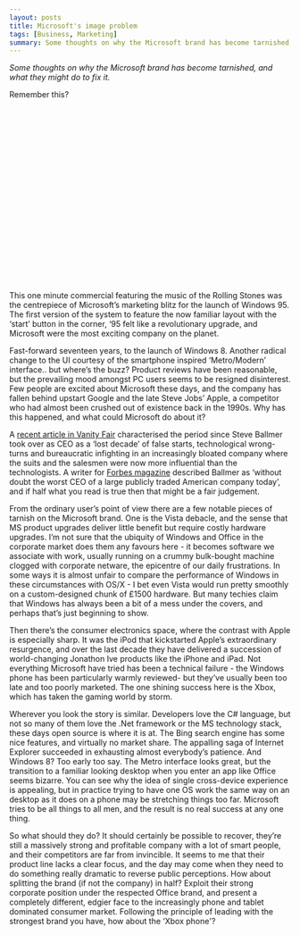 ```yaml
---
layout: posts
title: Microsoft's image problem
tags: [Business, Marketing]
summary: Some thoughts on why the Microsoft brand has become tarnished, and what they might do to fix it.
---
```


*Some thoughts on why the Microsoft brand has become tarnished, and what they might do to fix it.*

Remember this?

<div style='text-align:center;margin-bottom:1em;'>
<object height='315' width='420'><param name='movie' value='http://www.youtube.com/v/P0AJM6HMYjM?version=3&amp;hl=en_US' /><param name='allowFullScreen' value='true' /><param name='allowscriptaccess' value='always' /><embed allowfullscreen='true' allowscriptaccess='always' height='315' src='http://www.youtube.com/v/P0AJM6HMYjM?version=3&amp;hl=en_US' type='application/x-shockwave-flash' width='420' /></object>
</div>

This one minute commercial featuring the music of the Rolling Stones was the centrepiece of Microsoft’s marketing blitz for the launch of Windows 95. The first version of the system to feature the now familiar layout with the ‘start’ button in the corner, ‘95 felt like a revolutionary upgrade, and Microsoft were the most exciting company on the planet.

Fast-forward seventeen years, to the launch of Windows 8. Another radical change to the UI courtesy of the smartphone inspired ‘Metro/Modern’ interface.. but where’s the buzz? Product reviews have been reasonable, but the prevailing mood amongst PC users seems to be resigned disinterest. Few people are excited about Microsoft these days, and the company has fallen behind upstart Google and the late Steve Jobs’ Apple, a competitor who had almost been crushed out of existence back in the 1990s. Why has this happened, and what could Microsoft do about it?

A [recent article in Vanity Fair](http://www.vanityfair.com/business/2012/08/microsoft-lost-mojo-steve-ballmer) characterised the period since Steve Ballmer took over as CEO as a ‘lost decade’ of false starts, technological wrong-turns and bureaucratic infighting in an increasingly bloated company where the suits and the salesmen were now more influential than the technologists. A writer for [Forbes magazine](http://www.forbes.com/sites/adamhartung/2012/05/12/oops-5-ceos-that-should-have-already-been-fired-cisco-ge-walmart-sears-microsoft/3/) described Ballmer as ‘without doubt the worst CEO of a large publicly traded American company today’, and if half what you read is true then that might be a fair judgement.

From the ordinary user’s point of view there are a few notable pieces of tarnish on the Microsoft brand. One is the Vista debacle, and the sense that MS product upgrades deliver little benefit but require costly hardware upgrades. I’m not sure that the ubiquity of Windows and Office in the corporate market does them any favours here - it becomes software we associate with work, usually running on a crummy bulk-bought machine clogged with corporate netware, the epicentre of our daily frustrations. In some ways it is almost unfair to compare the performance of Windows in these circumstances with OS/X - I bet even Vista would run pretty smoothly on a custom-designed chunk of £1500 hardware. But many techies claim that Windows has always been a bit of a mess under the covers, and perhaps that’s just beginning to show.

Then there’s the consumer electronics space, where the contrast with Apple is especially sharp. It was the iPod that kickstarted Apple’s extraordinary resurgence, and over the last decade they have delivered a succession of world-changing Jonathon Ive products like the iPhone and iPad. Not everything Microsoft have tried has been a technical failure - the Windows phone has been particularly warmly reviewed- but they’ve usually been too late and too poorly marketed. The one shining success here is the Xbox, which has taken the gaming world by storm.

Wherever you look the story is similar. Developers love the C# language, but not so many of them love the .Net framework or the MS technology stack, these days open source is where it is at. The Bing search engine has some nice features, and virtually no market share. The appalling saga of Internet Explorer succeeded in exhausting almost everybody’s patience. And Windows 8? Too early too say. The Metro interface looks great, but the transition to a familiar looking desktop when you enter an app like Office seems bizarre. You can see why the idea of single cross-device experience is appealing, but in practice trying to have one OS work the same way on an desktop as it does on a phone may be stretching things too far. Microsoft tries to be all things to all men, and the result is no real success at any one thing.

So what should they do? It should certainly be possible to recover, they’re still a massively strong and profitable company with a lot of smart people, and their competitors are far from invincible. It seems to me that their product line lacks a clear focus, and the day may come when they need to do something really dramatic to reverse public perceptions. How about splitting the brand (if not the company) in half? Exploit their strong corporate position under the respected Office brand, and present a completely different, edgier face to the increasingly phone and tablet dominated consumer market. Following the principle of leading with the strongest brand you have, how about the ‘Xbox phone'?
